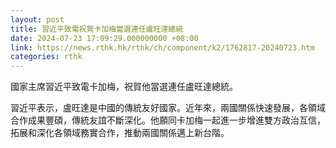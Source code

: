 ```yaml
---
layout: post
title: 習近平致電祝賀卡加梅當選連任盧旺達總統
date: 2024-07-23 17:09:29.000000000 +08:00
link: https://news.rthk.hk/rthk/ch/component/k2/1762817-20240723.htm
categories: rthk
---
```


國家主席習近平致電卡加梅，祝賀他當選連任盧旺達總統。

習近平表示，盧旺達是中國的傳統友好國家。近年來，兩國關係快速發展，各領域合作成果豐碩，傳統友誼不斷深化。他願同卡加梅一起進一步增進雙方政治互信，拓展和深化各領域務實合作，推動兩國關係邁上新台階。
